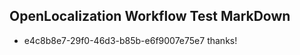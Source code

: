 ## OpenLocalization Workflow Test MarkDown
* e4c8b8e7-29f0-46d3-b85b-e6f9007e75e7 
thanks!<!--HONumber=Mar16_HO3-->
